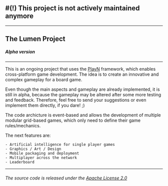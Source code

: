 #(!) This project is not actively maintained anymore
------
------

## The Lumen Project
##### Alpha version
-------------------------------

This is an ongoing project that uses the [PlayN][] framework, which enables cross-platform game development. The idea is to create an innovative and complex gameplay for a board game.

Even though the main aspects and gameplay are already implemented, it is still in alpha, because the gameplay may be altered after some more testing and feedback. Therefore, feel free to send your suggestions or even implement them directly, if you dare! ;)

The code archicture is event-based and allows the development of multiple modular grid-based games, which only need to define their game rules/mechanics. 

The next features are:  

    - Artificial intelligence for single player games
    - Graphics / Art / Design
    - Mobile packaging and deployment
    - Multiplayer across the network
    - Leaderboard

--------------------------------------------------------------------
###### The source code is released under the [Apache License 2.0][]

[playn]: https://code.google.com/p/playn/ "PlayN @ Google Code"
[apache license 2.0]: https://www.apache.org/licenses/LICENSE-2.0 "Apache License 2.0"

